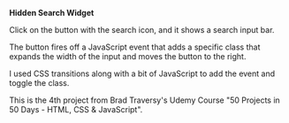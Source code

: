 **Hidden Search Widget**

Click on the button with the search icon, and it shows a search input bar.

The button fires off a JavaScript event that adds a specific class that expands the width of the input and moves the button to the right.

I used CSS transitions along with a bit of JavaScript to add the event and toggle the class.

This is the 4th project from Brad Traversy's Udemy Course "50 Projects in 50 Days - HTML, CSS & JavaScript".
